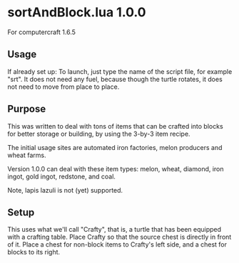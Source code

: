 # sortAndBlock.lua 1.0.0 
For computercraft 1.6.5

## Usage
If already set up:  To launch, just 
type the name of the script file, for 
example "srt".  It does not need any 
fuel, because though the turtle 
rotates, it does not need to move from 
place to place.

## Purpose
This was written to deal with tons of
items that can be crafted into blocks 
for better storage or building, by
using the 3-by-3 item recipe.

The initial usage sites are automated
iron factories, melon producers and 
wheat farms.

Version 1.0.0 can deal with these item 
types: melon, wheat, diamond, 
iron ingot, gold ingot, redstone, and 
coal.

Note, lapis lazuli is not (yet) 
supported.

## Setup
This uses what we'll call "Crafty", 
that is, a turtle that has been 
equipped with a crafting table. Place 
Crafty so that the source chest is 
directly in front of it. Place a 
chest for non-block items to Crafty's
left side, and a chest for blocks to
its right.
